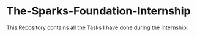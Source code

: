 # The-Sparks-Foundation-Internship
This Repository contains all the Tasks I have done during the internship.
